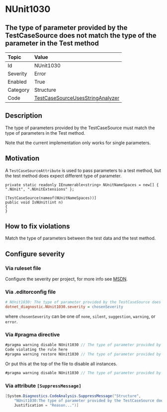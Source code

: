# NUnit1030

## The type of parameter provided by the TestCaseSource does not match the type of the parameter in the Test method

| Topic    | Value
| :--      | :--
| Id       | NUnit1030
| Severity | Error
| Enabled  | True
| Category | Structure
| Code     | [TestCaseSourceUsesStringAnalyzer](https://github.com/nunit/nunit.analyzers/blob/master/src/nunit.analyzers/TestCaseSourceUsage/TestCaseSourceUsesStringAnalyzer.cs)

## Description

The type of parameters provided by the TestCaseSource must match the type of parameters in the Test method.

Note that the current implementation only works for single parameters.

## Motivation

A `TestCaseSourceAttribute` is used to pass parameters to a test method, but the test method does expect different type of parameter.

```charp
private static readonly IEnumerable<string> NUnitNameSpaces = new[] { ".NUnit", ".NUnitExtensions" };

[TestCaseSource(nameof(NUnitNameSpaces))]
public void IsNUnit(int n)
{
}
```

## How to fix violations

Match the type of parameters between the test data and the test method.


<!-- start generated config severity -->
## Configure severity

### Via ruleset file

Configure the severity per project, for more info see [MSDN](https://msdn.microsoft.com/en-us/library/dd264949.aspx).

### Via .editorconfig file

```ini
# NUnit1030: The type of parameter provided by the TestCaseSource does not match the type of the parameter in the Test method
dotnet_diagnostic.NUnit1030.severity = chosenSeverity
```

where `chosenSeverity` can be one of `none`, `silent`, `suggestion`, `warning`, or `error`.

### Via #pragma directive

```csharp
#pragma warning disable NUnit1030 // The type of parameter provided by the TestCaseSource does not match the type of the parameter in the Test method
Code violating the rule here
#pragma warning restore NUnit1030 // The type of parameter provided by the TestCaseSource does not match the type of the parameter in the Test method
```

Or put this at the top of the file to disable all instances.

```csharp
#pragma warning disable NUnit1030 // The type of parameter provided by the TestCaseSource does not match the type of the parameter in the Test method
```

### Via attribute `[SuppressMessage]`

```csharp
[System.Diagnostics.CodeAnalysis.SuppressMessage("Structure",
    "NUnit1030:The type of parameter provided by the TestCaseSource does not match the type of the parameter in the Test method",
    Justification = "Reason...")]
```
<!-- end generated config severity -->
